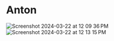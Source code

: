 # Anton

![Screenshot 2024-03-22 at 12 09 36 PM](https://github.com/Vansh-Choudhary/Anton/assets/138108820/078ca04a-1c01-40bf-943f-7f5997518c25)
![Screenshot 2024-03-22 at 12 13 15 PM](https://github.com/Vansh-Choudhary/Anton/assets/138108820/ca7a67be-6476-4672-8d10-ce19137d8c7d)
